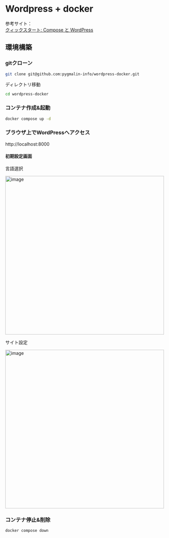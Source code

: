 # Wordpress + docker

参考サイト：<br>
[クィックスタート: Compose と WordPress](https://docs.docker.jp/compose/wordpress.html)

## 環境構築

### gitクローン

```bash
git clone git@github.com:pygmalin-info/wordpress-docker.git
```

ディレクトリ移動

```bash
cd wordpress-docker
```

### コンテナ作成&起動

```bash
docker compose up -d
```

### ブラウザ上でWordPressへアクセス

http://localhost:8000

#### 初期設定画面

言語選択

<img width="500" alt="image" src="https://github.com/user-attachments/assets/55278fb5-8a69-464e-8781-31a553d31dbd" />

サイト設定

<img width="500" alt="image" src="https://github.com/user-attachments/assets/e4089152-ea39-4d6a-be10-d2a5896552e5" />

### コンテナ停止&削除

```bash
docker compose down
```
